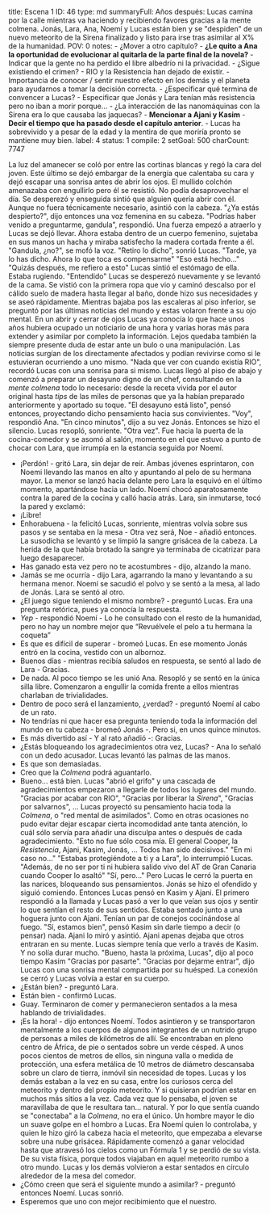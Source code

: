 title:          Escena 1
ID:             46
type:           md
summaryFull:    Años después: Lucas camina por la calle mientras va haciendo y recibiendo favores gracias a la mente colmena. Jonás, Lara, Ana, Noemí y Lucas están bien y se "despiden" de un nuevo meteorito de la Sirena finalizado y listo para irse tras asimilar al X% de la humanidad. 
POV:            0
notes:          - ¿Mover a otro capítulo?
                - **¿Le quito a Ana la oportunidad de evolucionar al quitarla de la parte final de la novela?**
                - Indicar que la gente no ha perdido el libre albedrío ni la privacidad.
                - ¿Sigue existiendo el crimen?
                - RIO y la Resistencia han dejado de existir.
                - Importancia de conocer / sentir nuestro efecto en los demás y el planeta para ayudarnos a tomar la decisión correcta.
                - ¿Especificar qué termina de convencer a Lucas?
                - Especificar que Jonás y Lara tenían más resistencia pero no iban a morir porque...
                - ¿La interacción de las nanomáquinas con la Sirena era lo que causaba las jaquecas?
                - **Mencionar a Ajani y Kasim**
                - **Decir el tiempo que ha pasado desde el capítulo anterior**.
                	- Lucas ha sobrevivido y a pesar de la edad y la mentira de que moriría pronto se mantiene muy bien.
label:          4
status:         1
compile:        2
setGoal:        500
charCount:      7747


La luz del amanecer se coló por entre las cortinas blancas y regó la cara del joven. Este último se dejó embargar de la energía que calentaba su cara y dejó escapar una sonrisa antes de abrir los ojos.
El mullido colchón amenazaba con engullirlo pero él se resistió. No podía desaprovechar el día.
Se desperezó y enseguida sintió que alguien quería abrir con él. Aunque no fuera técnicamente necesario, asintió con la cabeza.
"¿Ya estás despierto?", dijo entonces una voz femenina en su cabeza.
"Podrías haber venido a preguntarme, gandula", respondió.
Una fuerza empezó a atraerlo y Lucas se dejó llevar. Ahora estaba dentro de un cuerpo femenino, sujetaba en sus manos un hacha y miraba satisfecho la madera cortada frente a él.
"Gandula, ¿no?", se mofó la voz.
"Retiro lo dicho", sonrió Lucas.
"Tarde, ya lo has dicho. Ahora lo que toca es compensarme"
"Eso está hecho..."
"Quizás después, me refiero a esto"
Lucas sintió el estómago de ella. Estaba rugiendo.
"Entendido"
Lucas se desperezó nuevamente y se levantó de la cama. Se vistió con la primera ropa que vio y caminó descalso por el cálido suelo de madera hasta llegar al baño, donde hizo sus necesidades y se aseó rápidamente.
Mientras bajaba pos las escaleras al piso inferior, se preguntó por las últimas noticias del mundo y estas volaron frente a su ojo mental.
En un abrir y cerrar de ojos Lucas ya conocía lo que hace unos años hubiera ocupado un noticiario de una hora y varias horas más para extender y asimilar por completo la información. Lejos quedaba también la siempre presente duda de estar ante un bulo o una manipulación. Las noticias surgían de los directamente afectados y podían revivirse como si le estuvieran ocurriendo a uno mismo.
"Nada que ver con cuando existía RIO", recordó Lucas con una sonrisa para si mismo.
Lucas llegó al piso de abajo y comenzó a preparar un desayuno digno de un chef, consultando en la *mente colmena* todo lo necesario: desde la receta vivida por el autor original hasta *tips* de las miles de personas que ya la habían preparado anteriormente y aportado su toque.
"El desayuno está listo", pensó entonces, proyectando dicho pensamiento hacia sus convivientes.
"Voy", respondió Ana.
"En cinco minutos", dijo a su vez Jonás.
Entonces se hizo el silencio. Lucas resopló, sonriente.
"Otra vez".
Fue hacia la puerta de la cocina-comedor y se asomó al salón, momento en el que estuvo a punto de chocar con Lara, que irrumpía en la estancia seguida por Noemí.
- ¡Perdón! - gritó Lara, sin dejar de reír.
Ambas jóvenes esprintaron, con Noemi llevando las manos en alto y apuntando al pelo de su hermana mayor. La menor se lanzó hacia delante pero Lara la esquivó en el último momento, apartándose hacia un lado.
Noemí chocó aparatosamente contra la pared de la cocina y calló hacia atrás.
Lara, sin inmutarse, tocó la pared y exclamó:
- ¡Libre!
- Enhorabuena - la felicitó Lucas, sonriente, mientras volvía sobre sus pasos y se sentaba en la mesa - Otra vez será, Noe - añadió entonces.
La susodicha se levantó y se limpió la sangre grisácea de la cabeza. La herida de la que había brotado la sangre ya terminaba de cicatrizar para luego desaparecer.
- Has ganado esta vez pero no te acostumbres - dijo, alzando la mano.
- Jamás se me ocurría - dijo Lara, agarrando la mano y levantando a su hermana menor. 
Noemí se sacudió el polvo y se sentó a la mesa, al lado de Jonás. Lara se sentó al otro.
- ¿El juego sigue teniendo el mismo nombre? - preguntó Lucas. Era una pregunta retórica, pues ya conocía la respuesta.
- *Yep* - respondió Noemí - Lo he consultado con el resto de la humanidad, pero no hay un nombre mejor que “Revuélvele el pelo a tu hermana la coqueta”
- Es que es difícil de superar - bromeó Lucas.
En ese momento Jonás entró en la cocina, vestido con un albornoz.
- Buenos días - mientras recibía saludos en respuesta, se sentó al lado de Lara - Gracias.
- De nada.
Al poco tiempo se les unió Ana. Resopló y se sentó en la única silla libre.
Comenzaron a engullir la comida frente a ellos mientras charlaban de trivialidades.
- Dentro de poco será el lanzamiento, ¿verdad? - preguntó Noemí al cabo de un rato.
- No tendrías ni que hacer esa pregunta teniendo toda la información del mundo en tu cabeza - bromeó Jonás -. Pero si, en unos quince minutos.
- Es más divertido así - Y al rato añadió -: Gracias.
- ¿Estás bloqueando los agradecimientos otra vez, Lucas? - Ana lo señaló con un dedo acusador.
Lucas levantó las palmas de las manos.
- Es que son demasiadas.
- Creo que la *Colmena* podrá aguantarlo.
- Bueno... está bien.
Lucas "abrió el grifo" y una cascada de agradecimientos empezaron a llegarle de todos los lugares del mundo. "Gracias por acabar con RIO", "Gracias por liberar la *Sirena*", "Gracias por salvarnos", ...
Lucas proyectó su pensamiento hacia toda la *Colmena*, o "red mental de asimilados". Como en otras ocasiones no pudo evitar dejar escapar cierta incomodidad ante tanta atención, lo cuál sólo servía para añadir una disculpa antes o después de cada agradecimiento.
"Esto no fue sólo cosa mía. El general Cooper, la *Resistencia*, Ajani, Kasim, Jonás, ... Todos han sido decisivos."
"En mi caso no..."
"Estabas protegiéndote a ti y a Lara", lo interrumpió Lucas. "Además, de no ser por ti ni hubiera salido vivo del AT de Gran Canaria cuando Cooper lo asaltó"
"Sí, pero..."
Pero Lucas le cerró la puerta en las narices, bloqueando sus pensamientos. Jonás se hizo el ofendido y siguió comiendo.
Entonces Lucas pensó en Kasim y Ajani. El primero respondió a la llamada y Lucas pasó a ver lo que veían sus ojos y sentir lo que sentían el resto de sus sentidos. Estaba sentado junto a una hoguera junto con Ajani. Tenían un par de conejos cocinándose al fuego.
"Sí, estamos bien", pensó Kasim sin darle tiempo a decir (o pensar) nada. Ajani lo miró y asintió.
Ajani apenas dejaba que otros entraran en su mente. Lucas siempre tenía que verlo a través de Kasim.
Y no solía durar mucho.
"Bueno, hasta la próxima, Lucas", dijo al poco tiempo Kasim "Gracias por pasarte".
"Gracias por dejarme entrar", dijo Lucas con una sonrisa mental compartida por su huésped.
La conexión se cerró y Lucas volvía a estar en su cuerpo.
- ¿Están bien? - preguntó Lara.
- Están bien - confirmó Lucas.
- Guay.
Terminaron de comer y permanecieron sentados a la mesa hablando de trivialidades.
- ¡Es la hora! - dijo entonces Noemí.
Todos asintieron y se transportaron mentalmente a los cuerpos de algunos integrantes de un nutrido grupo de personas a miles de kilómetros de allí.
Se encontraban en pleno centro de África, de pie o sentados sobre un verde césped. A unos pocos cientos de metros de ellos, sin ninguna valla o medida de protección, una esfera metálica de 10 metros de diámetro descansaba sobre un claro de tierra, inmóvil sin necesidad de topes.
Lucas y los demás estaban a la vez en su casa, entre los curiosos cerca del meteorito y dentro del propio meteorito. Y si quisieran podrían estar en muchos más sitios a la vez.
Cada vez que lo pensaba, el joven se maravillaba de que le resultara tan... natural. Y por lo que sentía cuando se "conectaba" a la *Colmena*, no era el único.
Un hombre mayor le dio un suave golpe en el hombro a Lucas. Era Noemí quien lo controlaba, y quien le hizo giró la cabeza hacia el meteorito, que empezaba a elevarse sobre una nube grisácea.
Rápidamente comenzó a ganar velocidad hasta que atravesó los cielos como un Fórmula 1 y se perdió de su vista.
De su vista física, porque todos viajaban en aquel meteorito rumbo a otro mundo.
Lucas y los demás volvieron a estar sentados en círculo alrededor de la mesa del comedor.
- ¿Cómo creen que será el siguiente mundo a asimilar? - preguntó entonces Noemí.
Lucas sonrió.
- Esperemos que uno con mejor recibimiento que el nuestro.